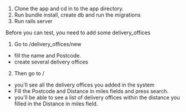 1. Clone the app and cd in to the app directory.
2. Run bundle install, create db and run the migrations
3. Run rails server

Before you can test, you need to add some delivery_offices

1. Go to /delivery_offices/new 
  - fill the name and Postcode.
  - create several delivery offices
  
  
2. Then go to /
  - you'll see all the delivery offices you added in the system
  - Fill the Postcode and Distance in miles fields and press search.
  - you'll be able to see a list of delivery offices within the distance you filled in the Distance in miles field. 
 
